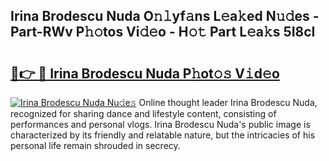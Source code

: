 ## Irina Brodescu Nuda O𝚗𝚕yf𝚊ns L𝚎a𝚔ed N𝚞𝚍es - Part-RWv P𝚑𝚘tos Vi𝚍𝚎o - H𝚘𝚝 Part L𝚎a𝚔s 5I8cI

# <h2><a href="http://kf324n8.oniu.top/?m=Irina+Brodescu+Nuda">🔗👉 🔴 Irina Brodescu Nuda P𝚑ot𝚘𝚜 V𝚒d𝚎o</a></h2>

[![Irina Brodescu Nuda Nu𝚍e𝚜](https://i.imgur.com/0qMVB7G.gif)](http://kf324n8.oniu.top/?m=Irina+Brodescu+Nuda)
Online thought leader Irina Brodescu Nuda, recognized for sharing dance and lifestyle content, consisting of performances and personal vlogs. Irina Brodescu Nuda's public image is characterized by its friendly and relatable nature, but the intricacies of his personal life remain shrouded in secrecy.  
